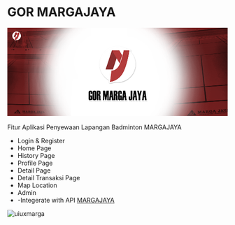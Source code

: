 # GOR MARGAJAYA

![Logo](https://github.com/anggaxvi/marga-jaya/blob/main/bannemarga.png?raw=true)

Fitur Aplikasi Penyewaan Lapangan Badminton MARGAJAYA
  - Login & Register
  - Home Page
  - History Page
  - Profile Page
  - Detail Page
  - Detail Transaksi Page
  - Map Location
  - Admin
  - -Integerate with API [MARGAJAYA](https://margajaya.vercel.app/lapangan)

![uiuxmarga](https://github.com/anggaxvi/marga-jaya/assets/145025075/714c8f5a-8b46-4632-aafb-1c328c35b03d)

